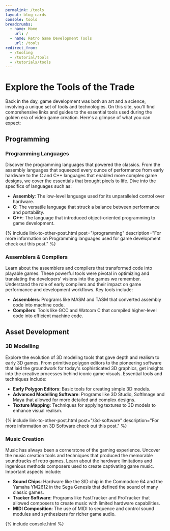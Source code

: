 ```yaml
---
permalink: /tools
layout: blog-cards
console: tools
breadcrumbs:
  - name: Home
    url: /
  - name: Retro Game Development Tools
    url: /tools
redirect_from:
  - /tooling
  - /tutorial/tools
  - /tutorials/tools
---
```


# Explore the Tools of the Trade

Back in the day, game development was both an art and a science, involving a unique set of tools and technologies. On this site, you'll find comprehensive links and guides to the essential tools used during the golden era of video game creation. Here's a glimpse of what you can expect:

## Programming

### **Programming Languages**
Discover the programming languages that powered the classics. From the assembly languages that squeezed every ounce of performance from early hardware to the C and C++ languages that enabled more complex game designs, we cover the essentials that brought pixels to life. Dive into the specifics of languages such as:

- **Assembly**: The low-level language used for its unparalleled control over hardware.
- **C**: The versatile language that struck a balance between performance and portability.
- **C++**: The language that introduced object-oriented programming to game development.

{% include link-to-other-post.html post="/programming" description="For more information on Programming languages used for game development check out this post." %}


### **Assemblers & Compilers**
Learn about the assemblers and compilers that transformed code into playable games. These powerful tools were pivotal in optimizing and translating the developers' visions into the games we remember. Understand the role of early compilers and their impact on game performance and development workflows. Key tools include:

- **Assemblers**: Programs like MASM and TASM that converted assembly code into machine code.
- **Compilers**: Tools like GCC and Watcom C that compiled higher-level code into efficient machine code.

## Asset Development

### **3D Modelling**
Explore the evolution of 3D modeling tools that gave depth and realism to early 3D games. From primitive polygon editors to the pioneering software that laid the groundwork for today's sophisticated 3D graphics, get insights into the creative processes behind iconic game visuals. Essential tools and techniques include:

- **Early Polygon Editors**: Basic tools for creating simple 3D models.
- **Advanced Modelling Software**: Programs like 3D Studio, SoftImage and Maya that allowed for more detailed and complex designs.
- **Texture Mapping**: Techniques for applying textures to 3D models to enhance visual realism.

{% include link-to-other-post.html post="/3d-software" description="For more information on 3D Software check out this post." %}



### **Music Creation**
Music has always been a cornerstone of the gaming experience. Uncover the music creation tools and techniques that produced the memorable soundtracks of retro games. Learn about the hardware limitations and ingenious methods composers used to create captivating game music. Important aspects include:

- **Sound Chips**: Hardware like the SID chip in the Commodore 64 and the Yamaha YM2612 in the Sega Genesis that defined the sound of many classic games.
- **Tracker Software**: Programs like FastTracker and ProTracker that allowed composers to create music with limited hardware capabilities.
- **MIDI Composition**: The use of MIDI to sequence and control sound modules and synthesizers for richer game audio.






{% include console.html %}
